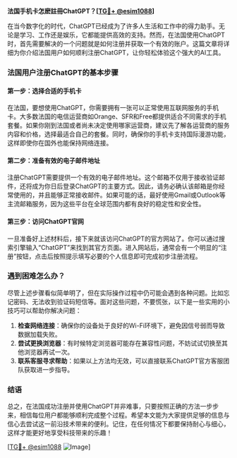 **法国手机卡怎麽註冊ChatGPT？[[TG💪+ @esim1088](https://t.me/s/esim1088)]**

在当今数字化的时代，ChatGPT已经成为了许多人生活和工作中的得力助手。无论是学习、工作还是娱乐，它都能提供高效的支持。然而，在法国使用ChatGPT时，首先需要解决的一个问题就是如何注册并获取一个有效的账户。这篇文章将详细为你介绍法国用户如何顺利注册ChatGPT，让你轻松体验这个强大的AI工具。

### 法国用户注册ChatGPT的基本步骤

#### 第一步：选择合适的手机卡

在法国，要想使用ChatGPT，你需要拥有一张可以正常使用互联网服务的手机卡。大多数法国的电信运营商如Orange、SFR和Free都提供适合不同需求的手机套餐。如果你刚到法国或者尚未决定使用哪家运营商，建议先了解各运营商的服务内容和价格，选择最适合自己的套餐。同时，确保你的手机卡支持国际漫游功能，这样即使你在国外也能保持网络连接。

#### 第二步：准备有效的电子邮件地址

注册ChatGPT需要提供一个有效的电子邮件地址。这个邮箱不仅用于接收验证邮件，还将成为你日后登录ChatGPT的主要方式。因此，请务必确认该邮箱是你经常使用的，并且能够正常接收邮件。如果可能的话，最好使用Gmail或Outlook等主流邮箱服务，因为这些平台在全球范围内都有良好的稳定性和安全性。

#### 第三步：访问ChatGPT官网

一旦准备好上述材料后，接下来就该访问ChatGPT的官方网站了。你可以通过搜索引擎输入“ChatGPT”来找到其官方页面。进入网站后，通常会有一个明显的“注册”按钮，点击后按照提示填写必要的个人信息即可完成初步注册流程。

### 遇到困难怎么办？

尽管上述步骤看似简单明了，但在实际操作过程中仍可能会遇到各种问题。比如忘记密码、无法收到验证码短信等。面对这些问题，不要慌张，以下是一些实用的小技巧可以帮助你解决问题：

1. **检查网络连接**：确保你的设备处于良好的Wi-Fi环境下，避免因信号弱而导致数据加载失败。
2. **尝试更换浏览器**：有时候特定浏览器可能存在兼容性问题，不妨试试切换至其他浏览器再试一次。
3. **联系客服寻求帮助**：如果以上方法均无效，可以直接联系ChatGPT官方客服团队获取进一步指导。

### 结语

总之，在法国成功注册并使用ChatGPT并非难事，只要按照正确的方法一步步来，相信每位用户都能够顺利完成整个过程。希望本文能为大家提供足够的信息与信心去尝试这一前沿技术带来的便利。记住，在任何情况下都要保持耐心与细心，这样才能更好地享受科技带来的乐趣！

[[TG💪+ @esim1088](https://t.me/s/esim1088) ![Image](https://i.postimg.cc/4NQfJmqS/Snipaste-2025-05-13-00-14-12.png)]